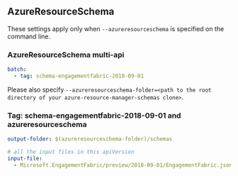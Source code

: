 ## AzureResourceSchema

These settings apply only when `--azureresourceschema` is specified on the command line.

### AzureResourceSchema multi-api

``` yaml $(azureresourceschema) && $(multiapi)
batch:
  - tag: schema-engagementfabric-2018-09-01

```

Please also specify `--azureresourceschema-folder=<path to the root directory of your azure-resource-manager-schemas clone>`.

### Tag: schema-engagementfabric-2018-09-01 and azureresourceschema

``` yaml $(tag) == 'schema-engagementfabric-2018-09-01' && $(azureresourceschema)
output-folder: $(azureresourceschema-folder)/schemas

# all the input files in this apiVersion
input-file:
  - Microsoft.EngagementFabric/preview/2018-09-01/EngagementFabric.json

```
